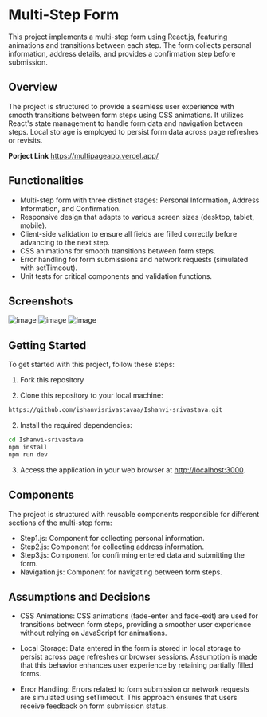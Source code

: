 # Multi-Step Form

This project implements a multi-step form using React.js, featuring animations and transitions between each step. The form collects personal information, address details, and provides a confirmation step before submission.

## Overview
The project is structured to provide a seamless user experience with smooth transitions between form steps using CSS animations. It utilizes React's state management to handle form data and navigation between steps. Local storage is employed to persist form data across page refreshes or revisits.

**Porject Link**
https://multipageapp.vercel.app/

## Functionalities

- Multi-step form with three distinct stages: Personal Information, Address Information, and Confirmation.
- Responsive design that adapts to various screen sizes (desktop, tablet, mobile).
- Client-side validation to ensure all fields are filled correctly before advancing to the next step.
- CSS animations for smooth transitions between form steps.
- Error handling for form submissions and network requests (simulated with setTimeout).
- Unit tests for critical components and validation functions.

## Screenshots

![image](https://github.com/user-attachments/assets/36cbf095-b94e-4840-a23e-062bea5e9ec3)
![image](https://github.com/user-attachments/assets/089f0469-ec74-4aa6-93e4-c3b9fd7561ed)
![image](https://github.com/user-attachments/assets/c6cb8f1e-462d-43ac-b7a9-6446ee9f6ba7)


## Getting Started

To get started with this project, follow these steps:

1. Fork this repository

1. Clone this repository to your local machine:

```bash
https://github.com/ishanvisrivastavaa/Ishanvi-srivastava.git
```

2. Install the required dependencies:

```bash
cd Ishanvi-srivastava
npm install
npm run dev
```
3. Access the application in your web browser at [http://localhost:3000](http://localhost:3000).
   
## Components
The project is structured with reusable components responsible for different sections of the multi-step form:

- Step1.js: Component for collecting personal information.
- Step2.js: Component for collecting address information.
- Step3.js: Component for confirming entered data and submitting the form.
- Navigation.js: Component for navigating between form steps.

## Assumptions and Decisions
- CSS Animations: CSS animations (fade-enter and fade-exit) are used for transitions between form steps, providing a smoother user experience without relying on JavaScript for animations.

- Local Storage: Data entered in the form is stored in local storage to persist across page refreshes or browser sessions. Assumption is made that this behavior enhances user experience by retaining partially filled forms.

- Error Handling: Errors related to form submission or network requests are simulated using setTimeout. This approach ensures that users receive feedback on form submission status.

